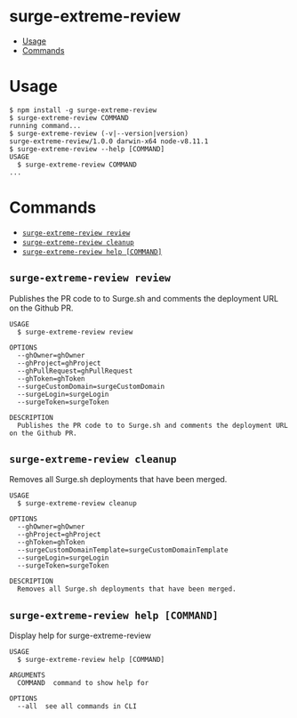 surge-extreme-review
============

<!-- toc -->
* [Usage](#usage)
* [Commands](#commands)
<!-- tocstop -->

# Usage
<!-- usage -->
```sh-session
$ npm install -g surge-extreme-review
$ surge-extreme-review COMMAND
running command...
$ surge-extreme-review (-v|--version|version)
surge-extreme-review/1.0.0 darwin-x64 node-v8.11.1
$ surge-extreme-review --help [COMMAND]
USAGE
  $ surge-extreme-review COMMAND
...
```

<!-- usagestop -->
# Commands
<!-- commands -->
* [`surge-extreme-review review`](#surge-extreme-review-review)
* [`surge-extreme-review cleanup`](#surge-extreme-review-cleanup)
* [`surge-extreme-review help [COMMAND]`](#surge-extreme-review-help-command)

## `surge-extreme-review review`

Publishes the PR code to to Surge.sh and comments the deployment URL on the Github PR.

```
USAGE
  $ surge-extreme-review review

OPTIONS
  --ghOwner=ghOwner
  --ghProject=ghProject
  --ghPullRequest=ghPullRequest
  --ghToken=ghToken
  --surgeCustomDomain=surgeCustomDomain
  --surgeLogin=surgeLogin
  --surgeToken=surgeToken

DESCRIPTION
  Publishes the PR code to to Surge.sh and comments the deployment URL on the Github PR.
```

## `surge-extreme-review cleanup`

Removes all Surge.sh deployments that have been merged.

```
USAGE
  $ surge-extreme-review cleanup

OPTIONS
  --ghOwner=ghOwner
  --ghProject=ghProject
  --ghToken=ghToken
  --surgeCustomDomainTemplate=surgeCustomDomainTemplate
  --surgeLogin=surgeLogin
  --surgeToken=surgeToken

DESCRIPTION
  Removes all Surge.sh deployments that have been merged.
```

## `surge-extreme-review help [COMMAND]`

Display help for surge-extreme-review

```
USAGE
  $ surge-extreme-review help [COMMAND]

ARGUMENTS
  COMMAND  command to show help for

OPTIONS
  --all  see all commands in CLI
```

<!-- commandsstop -->
